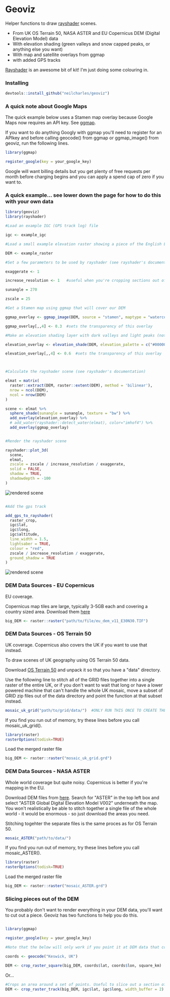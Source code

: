 # Geoviz

Helper functions to draw [rayshader](https://github.com/tylermorganwall/rayshader) scenes.
- From UK OS Terrain 50, NASA ASTER and EU Copernicus DEM (Digital Elevation Model) data
- With elevation shading (green valleys and snow capped peaks, or anything else you want)
- With map and satellite overlays from ggmap
- with added  GPS tracks

[Rayshader](https://github.com/tylermorganwall/rayshader) is an awesome bit of kit! I'm just doing some colouring in.

### Installing

```R
devtools::install_github("neilcharles/geoviz")
```

### A quick note about Google Maps

The quick example below uses a Stamen map overlay because Google Maps now requires an API key. See [ggmap](https://github.com/dkahle/ggmap).

If you want to do anything Googly with ggmap you'll need to register for an APIkey and before calling geocode() from ggmap or ggmap_image() from geoviz, run the following lines.

```R
library(ggmap)

register_google(key = your_google_key)
```
Google will want billing details but you get plenty of free requests per month before charging begins and you can apply a spend cap of zero if you want to.


### A quick example... see lower down the page for how to do this with your own data


```R
library(geoviz)
library(rayshader)

#Load an example IGC (GPS track log) file

igc <- example_igc

#Load a small example elevation raster showing a piece of the English Lake district

DEM <- example_raster

#Set a few parameters to be used by rayshader (see rayshader's documentation for options etc.)

exaggerate <- 1

increase_resolution <- 1   #useful when you're cropping sections out of your DEM

sunangle = 270

zscale = 25

#Get a Stamen map using ggmap that will cover our DEM

ggmap_overlay <- ggmap_image(DEM, source = "stamen", maptype = "watercolor", zoom = 10)

ggmap_overlay[,,4] <- 0.3  #sets the transparency of this overlay

#Make an elevation shading layer with dark valleys and light peaks (not essential but I like it!)

elevation_overlay <- elevation_shade(DEM, elevation_palette = c("#000000", "#FFFFFF"))

elevation_overlay[,,4] <- 0.6  #sets the transparency of this overlay



#Calculate the rayshader scene (see rayshader's documentation)

elmat = matrix(
  raster::extract(DEM, raster::extent(DEM), method = 'bilinear'),
  nrow = ncol(DEM),
  ncol = nrow(DEM)
)

scene <- elmat %>%
  sphere_shade(sunangle = sunangle, texture = "bw") %>% 
  add_overlay(elevation_overlay) %>%
  # add_water(rayshader::detect_water(elmat), color="imhof4") %>%
  add_overlay(ggmap_overlay)


#Render the rayshader scene

rayshader::plot_3d(
  scene,
  elmat,
  zscale = zscale / increase_resolution / exaggerate,
  solid = FALSE,
  shadow = TRUE,
  shadowdepth = -100
)

```

![rendered scene](assets/example1.png)


```R

#Add the gps track

add_gps_to_rayshader(
  raster_crop,
  igc$lat,
  igc$long,
  igc$altitude,
  line_width = 1.5,
  lightsaber = TRUE,
  colour = "red",
  zscale / increase_resolution / exaggerate,
  ground_shadow = TRUE
)


```

![rendered scene](assets/example2.png)


### DEM Data Sources - EU Copernicus

EU coverage.

Copernicus map tiles are large, typically 3-5GB each and covering a country sized area. Download them [here](https://land.copernicus.eu/imagery-in-situ/eu-dem/eu-dem-v1.1?tab=mapview)

```R
big_DEM <- raster::raster("path/to/file/eu_dem_v11_E30N30.TIF")
```


### DEM Data Sources - OS Terrain 50

UK coverage. Copernicus also covers the UK if you want to use that instead.

To draw scenes of UK geography using OS Terrain 50 data.

Download [OS Terrain 50](https://www.ordnancesurvey.co.uk/business-and-government/products/terrain-50.html) and unpack it so that you have a "data" directory.

Use the following line to stitch all of the GRID files together into a single raster of the entire UK, or if you don't want to wait that long or have a lower powered machine that can't handle the whole UK mosaic, move a subset of GRID zip files out of the data directory and point the function at that subset instead. 

```R
mosaic_uk_grid("path/to/grid/data/")  #ONLY RUN THIS ONCE TO CREATE THE WHOLE UK MOSAIC RASTER. IT MIGHT TAKE A WHILE.
```

If you find you run out of memory, try these lines before you call mosaic_uk_grid().

```R
library(raster)
rasterOptions(todisk=TRUE)
```

Load the merged raster file

```R
big_DEM <- raster::raster("mosaic_uk_grid.grd")
```

### DEM Data Sources - NASA ASTER

Whole world coverage but quite noisy. Copernicus is better if you're mapping in the EU.

Download DEM files from [here](https://search.earthdata.nasa.gov/search/granules?p=C197265171-LPDAAC_ECS&q=aster&ok=aster). Search for "ASTER" in the top left box and select "ASTER Global Digital Elevation Model V002" underneath the map. You won't realistically be able to stitch together a single file of the whole world - it would be enormous - so just download the areas you need.

Stitching togehter the separate files is the same proces as for OS Terrain 50.

```R
mosaic_ASTER("path/to/data/")
```

If you find you run out of memory, try these lines before you call mosaic_ASTER().

```R
library(raster)
rasterOptions(todisk=TRUE)
```

Load the merged raster file

```R
big_DEM <- raster::raster("mosaic_ASTER.grd")
```

### Slicing pieces out of the DEM

You probably don't want to render everything in your DEM data, you'll want to cut out a piece. Geoviz has two functions to help you do this.

```R

library(ggmap)

register_google(key = your_google_key)

#Note that the below will only work if you point it at DEM data that contains Keswick! 

coords <- geocode("Keswick, UK")

DEM <- crop_raster_square(big_DEM, coords$lat, coords$lon, square_km)
```

Or...

```R
#Crops an area around a set of points. Useful to slice out a section of your DEM that will fit a GPS trace.
DEM <- crop_raster_track(big_DEM, igc$lat, igc$long, width_buffer = 2)
```



